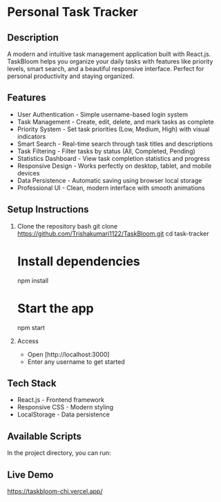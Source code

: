 # Personal Task Tracker 

##  Description
A modern and intuitive task management application built with React.js. TaskBloom helps you organize your daily tasks with features like priority levels, smart search, and a beautiful responsive interface. Perfect for personal productivity and staying organized.

## Features
- User Authentication - Simple username-based login system
- Task Management - Create, edit, delete, and mark tasks as complete
- Priority System - Set task priorities (Low, Medium, High) with visual indicators
- Smart Search - Real-time search through task titles and descriptions
- Task Filtering - Filter tasks by status (All, Completed, Pending)
- Statistics Dashboard - View task completion statistics and progress
- Responsive Design - Works perfectly on desktop, tablet, and mobile devices
- Data Persistence - Automatic saving using browser local storage
- Professional UI - Clean, modern interface with smooth animations

## Setup Instructions
1. Clone the repository
   bash
   git clone <https://github.com/Trishakumari1122/TaskBloom.git>
   cd task-tracker

   # Install dependencies
   npm install

   # Start the app
   npm start
   
2. Access
   - Open [http://localhost:3000]
   - Enter any username to get started
## Tech Stack
-  React.js - Frontend framework
-  Responsive CSS - Modern styling
- LocalStorage - Data persistence


## Available Scripts

In the project directory, you can run:


## Live Demo
https://taskbloom-chi.vercel.app/












